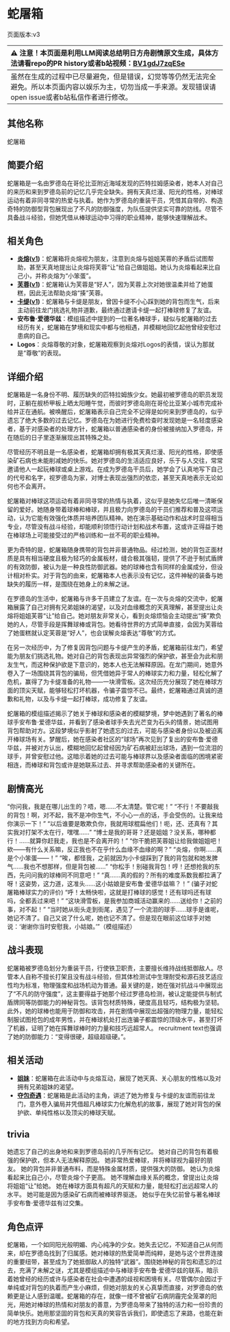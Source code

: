 # 蛇屠箱
页面版本:v3
 

| :warning: 注意！本页面是利用LLM阅读总结明日方舟剧情原文生成，具体方法请看repo的PR history或者b站视频：[BV1gdJ7zqESe](https://www.bilibili.com/video/BV1gdJ7zqESe/)         |
|:----------------------------|
| 虽然在生成的过程中已尽量避免，但是错误，幻觉等等仍然无法完全避免。所以本页面内容以娱乐为主，切勿当成一手来源。发现错误请open issue或者b站私信作者进行修改。|



## 其他名称
蛇屠箱
## 简要介绍
蛇屠箱是一名由罗德岛在哥伦比亚附近海域发现的匹特拉姆感染者，她本人对自己的来历和来到罗德岛前的记忆几乎完全缺失。拥有天真烂漫、阳光的性格，对棒球运动有着非同寻常的热爱与执着。她作为罗德岛的重装干员，凭借其自带的、构造奇特的防御型背包展现出了不凡的防御强度，为队伍提供坚实可靠的防线。尽管不具备战斗经验，但她凭借从棒球运动中习得的职业精神，能够快速理解战术。
## 相关角色
-   **[炎熔](char_121_lava.md)([v1](../chars/char_121_lava.md))**：蛇屠箱将炎熔视为朋友，注意到炎熔与姐姐芙蓉的矛盾后试图帮助，甚至天真地提出让炎熔将芙蓉“让”给自己做姐姐。她认为炎熔看起来比自己小，并称炎熔为“小笨蛋”。
-   **[芙蓉](char_120_hibisc.md)([v1](../chars/char_120_hibisc.md))**：蛇屠箱认为芙蓉是“好人”，因为芙蓉上次对她很温柔并给了她蛋糕，因此无法帮助炎熔“揍”芙蓉。
-   **[卡缇](char_209_ardign.md)([v1](../chars/char_209_ardign.md))**：蛇屠箱与卡缇是朋友，曾因卡缇不小心踩到她的背包而生气，后来主动前往龙门挑选礼物并道歉，最终通过邀请卡缇一起打棒球修复了友谊。
-   **安布鲁·爱德华兹**：模组描述中提到的一位著名棒球手，疑似与蛇屠箱的过去经历有关，蛇屠箱在梦境和现实中都与他相遇，并模糊地回忆起他曾经安慰过患病的自己。
-   **Logos**：炎熔尊敬的对象，蛇屠箱观察到炎熔对Logos的表情，误认为那就是“尊敬”的表现。
## 详细介绍
蛇屠箱是一名身份不明、履历缺失的匹特拉姆族少女。她最初被罗德岛的职员发现时，正躺在舰桥甲板上晒太阳睡午觉，而彼时罗德岛刚在哥伦比亚某小城市完成补给并正在通航。被唤醒后，蛇屠箱表示自己完全不记得是如何来到罗德岛的，似乎遗忘了绝大多数的过去记忆。罗德岛在为她进行免费检查时发现她是一名轻度感染者，基于对感染者的处理方针，蛇屠箱以普通感染者的身份被接纳加入罗德岛，并在随后的日子里逐渐展现出其特殊之处。

尽管经历不明且是一名感染者，蛇屠箱却拥有极其天真烂漫、阳光的性格，即使感染矿石病也未能削减她的快乐。她对罗德岛的生活适应良好，乐于与人交往，常常邀请他人一起玩棒球或桌上游戏。在成为罗德岛干员后，她学会了认真地写下自己的代号和名字，视罗德岛为家，对博士表现出强烈的依恋，甚至天真地表示无论如何也不会离开。

蛇屠箱对棒球这项运动有着非同寻常的热情与执着，这似乎是她失忆后唯一清晰保留的爱好。她随身带着球棒和棒球，并且极力向罗德岛的干员们推荐和普及这项运动，认为它能有效强化体质并培养团队精神。她在演示基础动作和战术时显得相当专业，尽管没有战斗经验，却能顺利领悟行动计划和战术布置，这或许正得益于她在棒球场上可能接受过的严格训练和一丝不苟的职业精神。

更为奇特的是，蛇屠箱随身携带的背包并非普通物品。经过检测，她的背包正面材质是具有相当硬度且极为轻巧的金属板材，缝合极其强韧，提供了不逊于制式盾牌的有效防御，被认为是一种良性防御武器。她的球棒也含有同样的金属成分，但设计相对朴实。对于背包的由来，蛇屠箱本人也表示没有记忆，这件神秘的装备与她缺失的履历一样，是围绕在她身上的未解之谜。

在罗德岛的生活中，蛇屠箱与许多干员建立了友谊。在一次与炎熔的交流中，蛇屠箱展露了自己对拥有兄弟姐妹的渴望，以及对血缘概念的天真理解，甚至提出让炎熔将姐姐芙蓉“让”给自己。她对朋友非常关心，看到炎熔烦恼会主动提出“揍”欺负她的人，尽管手段是挥舞球棒或背包。她看待世界的方式简单直接，会因为芙蓉给了她蛋糕就认定芙蓉是“好人”，也会误解炎熔表达“尊敬”的方式。

在另一次经历中，为了修复因背包问题与卡缇产生的矛盾，蛇屠箱前往龙门，希望能为朋友们挑选礼物。她对自己的背包表现出异常强烈的保护欲，甚至会为此和朋友生气，而这种保护欲是下意识的，她本人也无法解释原因。在龙门期间，她意外卷入了一场围绕其背包的骗局，但凭借她异于常人的棒球实力和力量，轻松化解了危机，赢得了为卡缇准备的礼物——一块滑雪板。这次经历充分展现了她在棒球方面的顶尖天赋，能够轻松打坏机器，令骗子震惊不已。最终，蛇屠箱通过真诚的道歉和礼物，以及与卡缇一起打棒球，成功修复了友谊。

蛇屠箱的模组描述揭示了她关于棒球和感染者的模糊梦境，梦中她遇到了著名的棒球手安布鲁·爱德华兹，并看到了感染者球手失去光芒变为石头的情景，她试图用背包帮助对方。这段梦境似乎影射了她遗忘的过去，可能与感染者身份以及被迫离开棒球场有关。梦醒后，她在感染者社区的“球场”再次见到了复出的安布鲁·爱德华兹，并被对方认出，模糊地回忆起曾经因为矿石病被赶出球场，遇到一位流泪的球手，并曾安慰过他。这暗示着她的过去可能与棒球界以及感染者面临的困境紧密相连，而棒球和背包或许是她联系过去、并寻求帮助感染者的关键所在。
## 剧情高光
“你问我，我是在哪儿出生的？唔，嗯......不太清楚。管它呢！”
“不行！不要敲我的背包！啊，对不起，我不是冲你生气，不小心一点的话，手会受伤的。让我来给你演示一下！”
“以后谁要是敢欺负你，我就用球棍扁他们！呃，还、还真有？其实我对打架不太在行，嘿嘿......”
“博士是我的哥哥？还是姐姐？没关系，哪种都行！......就算你赶我走，我也是不会离开的！”
“你干脆把芙蓉姐让给我做姐姐吧！欸——有什么关系嘛，反正我也不在乎什么血缘不血缘的啊？”
“炎熔，你啊......真是个小笨蛋——！”
“唉，都怪我，之前就因为小卡缇踩到了我的背包就和她发脾气......我也不想那样，但是背包被......”
“你松手！别碰我背包！哼！还想抢我的东西，先问问我的球棒同不同意吧！”
“真......真的假的？所有的难度系数我都拉满了呀！这姿势，这力道，这准头......这小姑娘是安布鲁·爱德华兹嘛？！” (骗子对蛇屠箱棒球实力的评价)
“呼！太畅快啦，这就是打棒球的感觉！还有球吗还有球吗，全都丢过来吧！”
“这块滑雪板，是我参加商城活动赢来的......送给你！之前的事，对不起！”
“当时她从街头走到街尾，遇见了一个流泪的球手......球手是谁呢，她记不清了。自己又说了什么呢，她也记不清了。但是现在眼前这位球手对她说：‘谢谢你当时安慰我，小姑娘。’”（模组描述）
## 战斗表现
蛇屠箱被罗德岛划分为重装干员，行使铁卫职责，主要擅长维持战线抵御敌人。尽管本人自称不擅长打架且没有战斗经验，但其体检测试中生理耐受和源石技艺适应性均为标准，物理强度和战场机动为普通。最关键的是，她在强对抗战斗中展现出了“不凡的防守强度”，这主要得益于她那个经过罗德岛检测，被认定能提供与制式盾牌同等防御能力的神秘背包。该背包材质特殊，硬度高且轻巧，结构极为坚韧。此外，她的球棒也能用于防御和攻击，并在剧情中展现出超强的物理力量，能轻松制服试图抢包的成年男性，并在棒球机处打出连骗子都震惊的顶级水平，甚至打坏了机器，证明了她在挥舞球棒时的力量和技巧远超常人。 recruitment text也强调了她的防御能力：“变得很硬，超级超级硬。”。
## 相关活动
-   **[姐妹](../stories/story_lava_set_1.md)**：蛇屠箱在此活动中与炎熔互动，展现了她天真、关心朋友的性格以及对拥有兄弟姐妹的渴望。
-   **[夺包奇遇](../stories/story_snakek_set_1.md)**：蛇屠箱是此活动的主角，讲述了她为修复与卡缇的友谊而前往龙门，意外卷入骗局并凭借超凡棒球实力化解危机的故事，展现了她对背包的保护欲、单纯性格以及顶尖的棒球天赋。
## trivia
她遗忘了自己的出身地和来到罗德岛前的几乎所有记忆。
她对自己的背包有着极强的保护欲，但本人无法解释原因。
她非常热爱棒球，并将棒球视为最好的朋友。
她的背包并非普通布料，而是特殊金属材质，提供强大的防御。
她认为炎熔看起来比自己小，尽管炎熔个子更高。
她不理解血缘关系的概念，曾提出让炎熔将姐姐“让”给她。
她在棒球方面具有超凡的天赋和力量，能轻松打出远超常人的水平。
她可能是因为感染矿石病而被棒球界驱逐。
她似乎在失忆前曾与著名棒球手安布鲁·爱德华兹有过交集。
## 角色点评
蛇屠箱，一个如同阳光般明媚、内心纯净的少女。她失去记忆，不知道自己从何而来，却在罗德岛找到了归属感。她对棒球的热爱简单而纯粹，是她与这个世界连接的重要纽带，甚至成为了她抵御敌人的独特“武器”。围绕她神秘的背包和遗忘的过去，充满了未解之谜，尤其是模组描述中与棒球手安布鲁·爱德华兹的联系，暗示着她曾经的经历或许与感染者在社会中遭遇的歧视和困境有关。尽管偶尔会因过于单纯或对背包的执着而产生小麻烦，但她对朋友的关心真挚而直接，对罗德岛的依赖更是让人感到温暖。蛇屠箱的存在，就像一缕不曾被矿石病阴霾完全笼罩的阳光，用她对棒球的热情和对朋友的善意，为罗德岛带来了独特的活力和一份珍贵的简单快乐。她用那坚固的背包和天真的笑容告诉我们，即使遗忘了来路，也能在新的地方找到方向和希望。